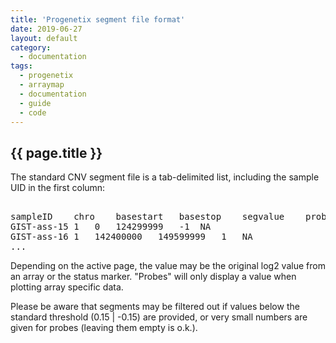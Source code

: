 ```yaml
---
title: 'Progenetix segment file format'
date: 2019-06-27
layout: default
category:
  - documentation
tags: 
  - progenetix
  - arraymap
  - documentation
  - guide
  - code
---
```


## {{ page.title }}

The standard CNV segment file is a tab-delimited list, including the sample UID in the first column:

<pre>

sampleID	chro	basestart	basestop	segvalue	probes
GIST-ass-15	1	0	124299999	-1	NA
GIST-ass-16	1	142400000	149599999	1	NA
...
</pre>

Depending on the active page, the value may be the original log2 value from an array or the status marker. "Probes" will only display a value when plotting array specific data.

Please be aware that segments may be filtered out if values below the standard threshold (0.15 | -0.15) are provided, or very small numbers are given for probes (leaving them empty is o.k.).

